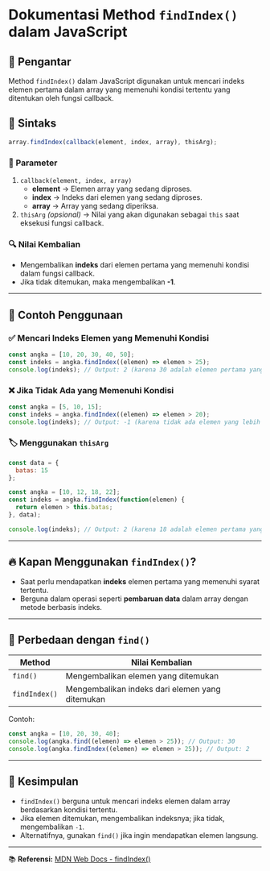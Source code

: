 # Dokumentasi Method `findIndex()` dalam JavaScript

## 📌 Pengantar
Method `findIndex()` dalam JavaScript digunakan untuk mencari indeks elemen pertama dalam array yang memenuhi kondisi tertentu yang ditentukan oleh fungsi callback.

## 📜 Sintaks
```javascript
array.findIndex(callback(element, index, array), thisArg);
```

### 🎯 Parameter
1. `callback(element, index, array)`
   - **element** → Elemen array yang sedang diproses.
   - **index** → Indeks dari elemen yang sedang diproses.
   - **array** → Array yang sedang diperiksa.
2. `thisArg` *(opsional)* → Nilai yang akan digunakan sebagai `this` saat eksekusi fungsi callback.

### 🔍 Nilai Kembalian
- Mengembalikan **indeks** dari elemen pertama yang memenuhi kondisi dalam fungsi callback.
- Jika tidak ditemukan, maka mengembalikan **-1**.

---

## 🎯 Contoh Penggunaan

### ✅ Mencari Indeks Elemen yang Memenuhi Kondisi
```javascript
const angka = [10, 20, 30, 40, 50];
const indeks = angka.findIndex((elemen) => elemen > 25);
console.log(indeks); // Output: 2 (karena 30 adalah elemen pertama yang lebih besar dari 25)
```

### ❌ Jika Tidak Ada yang Memenuhi Kondisi
```javascript
const angka = [5, 10, 15];
const indeks = angka.findIndex((elemen) => elemen > 20);
console.log(indeks); // Output: -1 (karena tidak ada elemen yang lebih besar dari 20)
```

### 🏷️ Menggunakan `thisArg`
```javascript
const data = {
  batas: 15
};

const angka = [10, 12, 18, 22];
const indeks = angka.findIndex(function(elemen) {
  return elemen > this.batas;
}, data);

console.log(indeks); // Output: 2 (karena 18 adalah elemen pertama yang lebih besar dari 15)
```

---

## 🔥 Kapan Menggunakan `findIndex()`?
- Saat perlu mendapatkan **indeks** elemen pertama yang memenuhi syarat tertentu.
- Berguna dalam operasi seperti **pembaruan data** dalam array dengan metode berbasis indeks.

---

## 🎯 Perbedaan dengan `find()`
| Method       | Nilai Kembalian |
|-------------|----------------|
| `find()`    | Mengembalikan elemen yang ditemukan |
| `findIndex()` | Mengembalikan indeks dari elemen yang ditemukan |

Contoh:
```javascript
const angka = [10, 20, 30, 40];
console.log(angka.find((elemen) => elemen > 25)); // Output: 30
console.log(angka.findIndex((elemen) => elemen > 25)); // Output: 2
```

---

## 🎯 Kesimpulan
- `findIndex()` berguna untuk mencari indeks elemen dalam array berdasarkan kondisi tertentu.
- Jika elemen ditemukan, mengembalikan indeksnya; jika tidak, mengembalikan `-1`.
- Alternatifnya, gunakan `find()` jika ingin mendapatkan elemen langsung.

---
📚 **Referensi:** [MDN Web Docs - findIndex()](https://developer.mozilla.org/en-US/docs/Web/JavaScript/Reference/Global_Objects/Array/findIndex)
